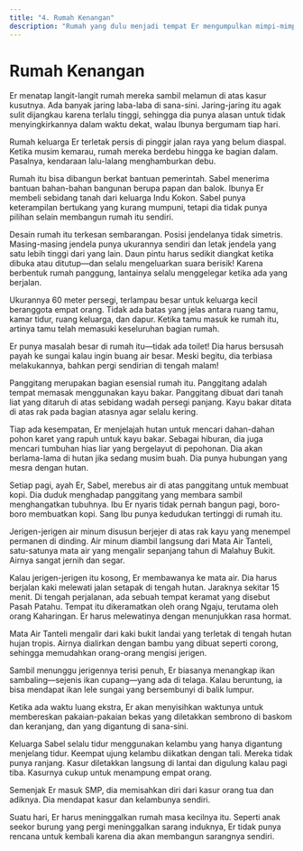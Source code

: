 ```yaml
---
title: "4. Rumah Kenangan"
description: "Rumah yang dulu menjadi tempat Er mengumpulkan mimpi-mimpi indah."
---
```

# Rumah Kenangan

Er menatap langit-langit rumah mereka sambil melamun di atas kasur kusutnya. Ada banyak jaring laba-laba di sana-sini. Jaring-jaring itu agak sulit dijangkau karena terlalu tinggi, sehingga dia punya alasan untuk tidak menyingkirkannya dalam waktu dekat, walau Ibunya bergumam tiap hari.

Rumah keluarga Er terletak persis di pinggir jalan raya yang belum diaspal. Ketika musim kemarau, rumah mereka berdebu hingga ke bagian dalam. Pasalnya, kendaraan lalu-lalang menghamburkan debu.

Rumah itu bisa dibangun berkat bantuan pemerintah. Sabel menerima bantuan bahan-bahan bangunan berupa papan dan balok. Ibunya Er membeli sebidang tanah dari keluarga Indu Kokon. Sabel punya keterampilan bertukang yang kurang mumpuni, tetapi dia tidak punya pilihan selain membangun rumah itu sendiri.

Desain rumah itu terkesan sembarangan. Posisi jendelanya tidak simetris. Masing-masing jendela punya ukurannya sendiri dan letak jendela yang satu lebih tinggi dari yang lain. Daun pintu harus sedikit diangkat ketika dibuka atau ditutup—dan selalu mengeluarkan suara berisik! Karena berbentuk rumah panggung, lantainya selalu menggelegar ketika ada yang berjalan.

Ukurannya 60 meter persegi, terlampau besar untuk keluarga kecil beranggota empat orang. Tidak ada batas yang jelas antara ruang tamu, kamar tidur, ruang keluarga, dan dapur. Ketika tamu masuk ke rumah itu, artinya tamu telah memasuki keseluruhan bagian rumah.

Er punya masalah besar di rumah itu—tidak ada toilet! Dia harus bersusah payah ke sungai kalau ingin buang air besar. Meski begitu, dia terbiasa melakukannya, bahkan pergi sendirian di tengah malam!

Panggitang merupakan bagian esensial rumah itu. Panggitang adalah tempat memasak menggunakan kayu bakar. Panggitang dibuat dari tanah liat yang ditaruh di atas sebidang wadah persegi panjang. Kayu bakar ditata di atas rak pada bagian atasnya agar selalu kering.

Tiap ada kesempatan, Er menjelajah hutan untuk mencari dahan-dahan pohon karet yang rapuh untuk kayu bakar. Sebagai hiburan, dia juga mencari tumbuhan hias liar yang bergelayut di pepohonan. Dia akan berlama-lama di hutan jika sedang musim buah. Dia punya hubungan yang mesra dengan hutan.

Setiap pagi, ayah Er, Sabel, merebus air di atas panggitang untuk membuat kopi. Dia duduk menghadap panggitang yang membara sambil menghangatkan tubuhnya. Ibu Er nyaris tidak pernah bangun pagi, boro-boro membuatkan kopi. Sang Ibu punya kedudukan tertinggi di rumah itu.

Jerigen-jerigen air minum disusun berjejer di atas rak kayu yang menempel permanen di dinding. Air minum diambil langsung dari Mata Air Tanteli, satu-satunya mata air yang mengalir sepanjang tahun di Malahuy Bukit. Airnya sangat jernih dan segar.

Kalau jerigen-jerigen itu kosong, Er membawanya ke mata air. Dia harus berjalan kaki melewati jalan setapak di tengah hutan. Jaraknya sekitar 15 menit. Di tengah perjalanan, ada sebuah tempat keramat yang disebut Pasah Patahu. Tempat itu dikeramatkan oleh orang Ngaju, terutama oleh orang Kaharingan. Er harus melewatinya dengan menunjukkan rasa hormat.

Mata Air Tanteli mengalir dari kaki bukit landai yang terletak di tengah hutan hujan tropis. Airnya dialirkan dengan bambu yang dibuat seperti corong, sehingga memudahkan orang-orang mengisi jerigen.

Sambil menunggu jerigennya terisi penuh, Er biasanya menangkap ikan sambaling—sejenis ikan cupang—yang ada di telaga. Kalau beruntung, ia bisa mendapat ikan lele sungai yang bersembunyi di balik lumpur.

Ketika ada waktu luang ekstra, Er akan menyisihkan waktunya untuk membereskan pakaian-pakaian bekas yang diletakkan sembrono di baskom dan keranjang, dan yang digantung di sana-sini.

Keluarga Sabel selalu tidur menggunakan kelambu yang hanya digantung menjelang tidur. Keempat ujung kelambu diikatkan dengan tali. Mereka tidak punya ranjang. Kasur diletakkan langsung di lantai dan digulung kalau pagi tiba. Kasurnya cukup untuk menampung empat orang.

Semenjak Er masuk SMP, dia memisahkan diri dari kasur orang tua dan adiknya. Dia mendapat kasur dan kelambunya sendiri.

Suatu hari, Er harus meninggalkan rumah masa kecilnya itu. Seperti anak seekor burung yang pergi meninggalkan sarang induknya, Er tidak punya rencana untuk kembali karena dia akan membangun sarangnya sendiri.
